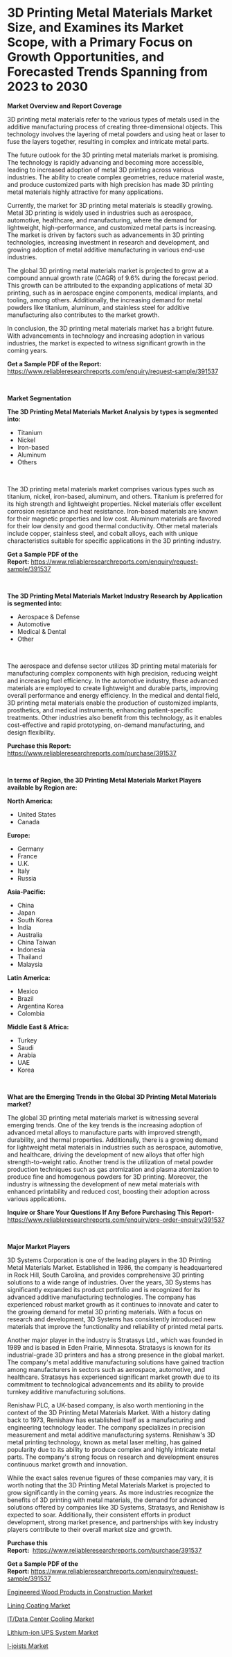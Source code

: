 <p><h1>3D Printing Metal Materials Market Size, and Examines its Market Scope, with a Primary Focus on Growth Opportunities, and Forecasted Trends Spanning from 2023 to 2030</h1></p><p><strong>Market Overview and Report Coverage</strong></p>
<p><p>3D printing metal materials refer to the various types of metals used in the additive manufacturing process of creating three-dimensional objects. This technology involves the layering of metal powders and using heat or laser to fuse the layers together, resulting in complex and intricate metal parts.</p><p>The future outlook for the 3D printing metal materials market is promising. The technology is rapidly advancing and becoming more accessible, leading to increased adoption of metal 3D printing across various industries. The ability to create complex geometries, reduce material waste, and produce customized parts with high precision has made 3D printing metal materials highly attractive for many applications.</p><p>Currently, the market for 3D printing metal materials is steadily growing. Metal 3D printing is widely used in industries such as aerospace, automotive, healthcare, and manufacturing, where the demand for lightweight, high-performance, and customized metal parts is increasing. The market is driven by factors such as advancements in 3D printing technologies, increasing investment in research and development, and growing adoption of metal additive manufacturing in various end-use industries.</p><p>The global 3D printing metal materials market is projected to grow at a compound annual growth rate (CAGR) of 9.6% during the forecast period. This growth can be attributed to the expanding applications of metal 3D printing, such as in aerospace engine components, medical implants, and tooling, among others. Additionally, the increasing demand for metal powders like titanium, aluminum, and stainless steel for additive manufacturing also contributes to the market growth.</p><p>In conclusion, the 3D printing metal materials market has a bright future. With advancements in technology and increasing adoption in various industries, the market is expected to witness significant growth in the coming years.</p></p>
<p><strong>Get a Sample PDF of the Report:</strong> <a href="https://www.reliableresearchreports.com/enquiry/request-sample/391537">https://www.reliableresearchreports.com/enquiry/request-sample/391537</a></p>
<p>&nbsp;</p>
<p><strong>Market Segmentation</strong></p>
<p><strong>The 3D Printing Metal Materials Market Analysis by types is segmented into:</strong></p>
<p><ul><li>Titanium</li><li>Nickel</li><li>Iron-based</li><li>Aluminum</li><li>Others</li></ul></p>
<p>&nbsp;</p>
<p><p>The 3D printing metal materials market comprises various types such as titanium, nickel, iron-based, aluminum, and others. Titanium is preferred for its high strength and lightweight properties. Nickel materials offer excellent corrosion resistance and heat resistance. Iron-based materials are known for their magnetic properties and low cost. Aluminum materials are favored for their low density and good thermal conductivity. Other metal materials include copper, stainless steel, and cobalt alloys, each with unique characteristics suitable for specific applications in the 3D printing industry.</p></p>
<p><strong>Get a Sample PDF of the Report:</strong>&nbsp;<a href="https://www.reliableresearchreports.com/enquiry/request-sample/391537">https://www.reliableresearchreports.com/enquiry/request-sample/391537</a></p>
<p>&nbsp;</p>
<p><strong>The 3D Printing Metal Materials Market Industry Research by Application is segmented into:</strong></p>
<p><ul><li>Aerospace & Defense</li><li>Automotive</li><li>Medical & Dental</li><li>Other</li></ul></p>
<p>&nbsp;</p>
<p><p>The aerospace and defense sector utilizes 3D printing metal materials for manufacturing complex components with high precision, reducing weight and increasing fuel efficiency. In the automotive industry, these advanced materials are employed to create lightweight and durable parts, improving overall performance and energy efficiency. In the medical and dental field, 3D printing metal materials enable the production of customized implants, prosthetics, and medical instruments, enhancing patient-specific treatments. Other industries also benefit from this technology, as it enables cost-effective and rapid prototyping, on-demand manufacturing, and design flexibility.</p></p>
<p><strong>Purchase this Report:</strong>&nbsp; <a href="https://www.reliableresearchreports.com/purchase/391537">https://www.reliableresearchreports.com/purchase/391537</a></p>
<p>&nbsp;</p>
<p><strong>In terms of Region, the 3D Printing Metal Materials Market Players available by Region are:</strong></p>
<p>
    <p> <strong> North America: </strong>
        <ul>
            <li>United States</li>
            <li>Canada</li>
        </ul>
        </p> 
    <p> <strong> Europe: </strong>
        <ul>
            <li>Germany</li>
            <li>France</li>
            <li>U.K.</li>
            <li>Italy</li>
            <li>Russia</li>
        </ul>
        </p> 
    <p> <strong> Asia-Pacific: </strong>
        <ul>
            <li>China</li>
            <li>Japan</li>
            <li>South Korea</li>
            <li>India</li>
            <li>Australia</li>
            <li>China Taiwan</li>
            <li>Indonesia</li>
            <li>Thailand</li>
            <li>Malaysia</li>
        </ul>
        </p> 
    <p> <strong> Latin America: </strong>
        <ul>
            <li>Mexico</li>
            <li>Brazil</li>
            <li>Argentina Korea</li>
            <li>Colombia</li>
        </ul>
        </p> 
    <p> <strong> Middle East & Africa: </strong>
        <ul>
            <li>Turkey</li>
            <li>Saudi</li>
            <li>Arabia</li>
            <li>UAE</li>
            <li>Korea</li>
        </ul>
    </p>
    </p>
<p>&nbsp;</p>
<p><strong>What are the Emerging Trends in the Global 3D Printing Metal Materials market?</strong></p>
<p><p>The global 3D printing metal materials market is witnessing several emerging trends. One of the key trends is the increasing adoption of advanced metal alloys to manufacture parts with improved strength, durability, and thermal properties. Additionally, there is a growing demand for lightweight metal materials in industries such as aerospace, automotive, and healthcare, driving the development of new alloys that offer high strength-to-weight ratio. Another trend is the utilization of metal powder production techniques such as gas atomization and plasma atomization to produce fine and homogenous powders for 3D printing. Moreover, the industry is witnessing the development of new metal materials with enhanced printability and reduced cost, boosting their adoption across various applications.</p></p>
<p><strong>Inquire or Share Your Questions If Any Before Purchasing This Report</strong>- <a href="https://www.reliableresearchreports.com/enquiry/pre-order-enquiry/391537">https://www.reliableresearchreports.com/enquiry/pre-order-enquiry/391537</a></p>
<p>&nbsp;</p>
<p><strong>Major Market Players</strong></p>
<p><p>3D Systems Corporation is one of the leading players in the 3D Printing Metal Materials Market. Established in 1986, the company is headquartered in Rock Hill, South Carolina, and provides comprehensive 3D printing solutions to a wide range of industries. Over the years, 3D Systems has significantly expanded its product portfolio and is recognized for its advanced additive manufacturing technologies. The company has experienced robust market growth as it continues to innovate and cater to the growing demand for metal 3D printing materials. With a focus on research and development, 3D Systems has consistently introduced new materials that improve the functionality and reliability of printed metal parts.</p><p>Another major player in the industry is Stratasys Ltd., which was founded in 1989 and is based in Eden Prairie, Minnesota. Stratasys is known for its industrial-grade 3D printers and has a strong presence in the global market. The company's metal additive manufacturing solutions have gained traction among manufacturers in sectors such as aerospace, automotive, and healthcare. Stratasys has experienced significant market growth due to its commitment to technological advancements and its ability to provide turnkey additive manufacturing solutions. </p><p>Renishaw PLC, a UK-based company, is also worth mentioning in the context of the 3D Printing Metal Materials Market. With a history dating back to 1973, Renishaw has established itself as a manufacturing and engineering technology leader. The company specializes in precision measurement and metal additive manufacturing systems. Renishaw's 3D metal printing technology, known as metal laser melting, has gained popularity due to its ability to produce complex and highly intricate metal parts. The company's strong focus on research and development ensures continuous market growth and innovation.</p><p>While the exact sales revenue figures of these companies may vary, it is worth noting that the 3D Printing Metal Materials Market is projected to grow significantly in the coming years. As more industries recognize the benefits of 3D printing with metal materials, the demand for advanced solutions offered by companies like 3D Systems, Stratasys, and Renishaw is expected to soar. Additionally, their consistent efforts in product development, strong market presence, and partnerships with key industry players contribute to their overall market size and growth.</p></p>
<p><strong>Purchase this Report:</strong>&nbsp;&nbsp;<a href="https://www.reliableresearchreports.com/purchase/391537">https://www.reliableresearchreports.com/purchase/391537</a></p>
<p></p>
<p><strong>Get a Sample PDF of the Report:</strong>&nbsp;<a href="https://www.reliableresearchreports.com/enquiry/request-sample/391537">https://www.reliableresearchreports.com/enquiry/request-sample/391537</a></p>
<p><p><a href="https://medium.com/@lottierunte2662/engineered-wood-products-in-construction-market-share-evolution-and-market-growth-trends-2023-2030-21f949258170">Engineered Wood Products in Construction Market</a></p><p><a href="https://medium.com/@anmolreportprime/lining-coating-nbsp-market-focuses-on-market-share-size-and-projected-forecast-till-2030-85cf3def389f">Lining Coating Market</a></p><p><a href="https://medium.com/@samirmayert107/it-data-center-cooling-market-analysis-its-cagr-market-segmentation-and-global-industry-overview-71bea1f3ed99">IT/Data Center Cooling Market</a></p><p><a href="https://medium.com/@eltaroberts2662/analyzing-lithium-ion-ups-system-market-global-industry-perspective-and-forecast-2023-to-2030-c0319f2b3f8a">Lithium-ion UPS System Market</a></p><p><a href="https://medium.com/@charityrice2662/analyzing-i-joists-market-global-industry-perspective-and-forecast-2023-to-2030-419eb3c6c200">I-joists Market</a></p></p>